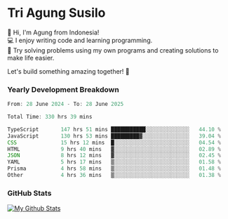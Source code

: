 # Tri Agung Susilo

👋 Hi, I'm Agung from Indonesia!<br>
💻 I enjoy writing code and learning programming.<br>
🧠 Try solving problems using my own programs and creating solutions to make life easier.

Let's build something amazing together! 🚀

### Yearly Development Breakdown

<!--START_SECTION:waka-->

```TypeScript JavaScript PHP
From: 28 June 2024 - To: 28 June 2025

Total Time: 330 hrs 39 mins

TypeScript       147 hrs 51 mins ███████████░░░░░░░░░░░░░░   44.10 %
JavaScript       130 hrs 53 mins █████████▓░░░░░░░░░░░░░░░   39.04 %
CSS              15 hrs 12 mins  █░░░░░░░░░░░░░░░░░░░░░░░░   04.54 %
HTML             9 hrs 40 mins   ▓░░░░░░░░░░░░░░░░░░░░░░░░   02.89 %
JSON             8 hrs 12 mins   ▓░░░░░░░░░░░░░░░░░░░░░░░░   02.45 %
YAML             5 hrs 17 mins   ▒░░░░░░░░░░░░░░░░░░░░░░░░   01.58 %
Prisma           4 hrs 58 mins   ▒░░░░░░░░░░░░░░░░░░░░░░░░   01.48 %
Other            4 hrs 36 mins   ▒░░░░░░░░░░░░░░░░░░░░░░░░   01.38 %
```

<!--END_SECTION:waka-->

### GitHub Stats

[![My Github Stats](https://github-readme-stats.vercel.app/api?username=triagung128&show_icons=true&hide=contribs,issues&count_private=true&theme=tokyonight)](https://github.com/triagung128)

<!-- [![Top Langs](https://github-readme-stats.vercel.app/api/top-langs/?username=triagung128&layout=compact)](https://github.com/triagung128) -->
